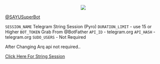 <p align="center">
  <img src="https://telegra.ph/file/38e2589a87380f8c5d1a4.jpg">
</p>

[@SAYUSuperBot](https://t.me/SayuSuperbot)

`SESSION_NAME` Telegram String Session (Pyro)
`DURATION_LIMIT` - use 15 or Higher
`BOT_TOKEN` Grab From @BotFather
`API_ID` - telegram.org
`API_HASH` - telegram.org
`SUDO_USERS` - Not Required

After Changing Arq api not required..

[Click Here For String Session](https://repl.it/@SpEcHiDe/GenerateStringSession)
